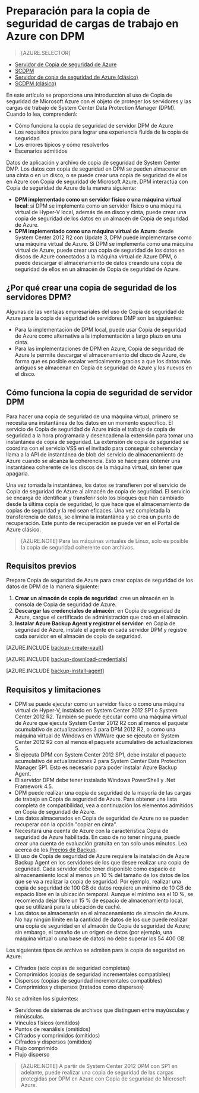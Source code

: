 <properties
	pageTitle="Introducción a Copia de seguridad de Azure DPM | Microsoft Azure"
	description="Una introducción a la copia de seguridad de servidores DPM mediante el servicio Copia de seguridad de Azure"
	services="backup"
	documentationCenter=""
	authors="Nkolli1"
	manager="shreeshd"
	editor=""
	keywords="System Center Data Protection Manager, Data Protection Manager, copia de seguridad de DPM"/>

<tags
	ms.service="backup"
	ms.workload="storage-backup-recovery"
	ms.tgt_pltfrm="na"
	ms.devlang="na"
	ms.topic="article"
	ms.date="08/21/2016"
	ms.author="trinadhk;giridham;jimpark;markgal"/>

# Preparación para la copia de seguridad de cargas de trabajo en Azure con DPM

> [AZURE.SELECTOR]
- [Servidor de Copia de seguridad de Azure](backup-azure-microsoft-azure-backup.md)
- [SCDPM](backup-azure-dpm-introduction.md)
- [Servidor de copia de seguridad de Azure (clásico)](backup-azure-microsoft-azure-backup-classic.md)
- [SCDPM (clásico)](backup-azure-dpm-introduction-classic.md)


En este artículo se proporciona una introducción al uso de Copia de seguridad de Microsoft Azure con el objeto de proteger los servidores y las cargas de trabajo de System Center Data Protection Manager (DPM). Cuando lo lea, comprenderá:

- Cómo funciona la copia de seguridad de servidor DPM de Azure
- Los requisitos previos para lograr una experiencia fluida de la copia de seguridad
- Los errores típicos y cómo resolverlos
- Escenarios admitidos

Datos de aplicación y archivo de copia de seguridad de System Center DMP. Los datos con copia de seguridad en DPM se pueden almacenar en una cinta o en un disco, o se puede crear una copia de seguridad de ellos en Azure con Copia de seguridad de Microsoft Azure. DPM interactúa con Copia de seguridad de Azure de la manera siguiente:

- **DPM implementado como un servidor físico o una máquina virtual local**: si DPM se implementa como un servidor físico o una máquina virtual de Hyper-V local, además de en disco y cinta, puede crear una copia de seguridad de los datos en un almacén de Copia de seguridad de Azure.
- **DPM implementado como una máquina virtual de Azure**: desde System Center 2012 R2 con Update 3, DPM puede implementarse como una máquina virtual de Azure. Si DPM se implementa como una máquina virtual de Azure, puede crear una copia de seguridad de los datos en discos de Azure conectados a la máquina virtual de Azure DPM, o puede descargar el almacenamiento de datos creando una copia de seguridad de ellos en un almacén de Copia de seguridad de Azure.

## ¿Por qué crear una copia de seguridad de los servidores DPM?

Algunas de las ventajas empresariales del uso de Copia de seguridad de Azure para la copia de seguridad de servidores DMP son las siguientes:

- Para la implementación de DPM local, puede usar Copia de seguridad de Azure como alternativa a la implementación a largo plazo en una cinta.
- Para las implementaciones de DPM en Azure, Copia de seguridad de Azure le permite descargar el almacenamiento del disco de Azure, de forma que es posible escalar verticalmente gracias a que los datos más antiguos se almacenan en Copia de seguridad de Azure y los nuevos en el disco.

## Cómo funciona la copia de seguridad de servidor DPM
Para hacer una copia de seguridad de una máquina virtual, primero se necesita una instantánea de los datos en un momento específico. El servicio de Copia de seguridad de Azure inicia el trabajo de copia de seguridad a la hora programada y desencadena la extensión para tomar una instantánea de copia de seguridad. La extensión de copia de seguridad se coordina con el servicio VSS en el invitado para conseguir coherencia y llama a la API de instantánea de blob del servicio de almacenamiento de Azure cuando se alcanza la coherencia. Esto se hace para obtener una instantánea coherente de los discos de la máquina virtual, sin tener que apagarla.

Una vez tomada la instantánea, los datos se transfieren por el servicio de Copia de seguridad de Azure al almacén de copia de seguridad. El servicio se encarga de identificar y transferir solo los bloques que han cambiado desde la última copia de seguridad, lo que hace que el almacenamiento de copias de seguridad y la red sean eficaces. Una vez completada la transferencia de datos, se elimina la instantánea y se crea un punto de recuperación. Este punto de recuperación se puede ver en el Portal de Azure clásico.

>[AZURE.NOTE] Para las máquinas virtuales de Linux, solo es posible la copia de seguridad coherente con archivos.

## Requisitos previos
Prepare Copia de seguridad de Azure para crear copias de seguridad de los datos de DPM de la manera siguiente:

1. **Crear un almacén de copia de seguridad**: cree un almacén en la consola de Copia de seguridad de Azure.
2. **Descargar las credenciales de almacén**: en Copia de seguridad de Azure, cargue el certificado de administración que creó en el almacén.
3. **Instalar Azure Backup Agent y registrar el servidor**: en Copia de seguridad de Azure, instale el agente en cada servidor DPM y registre cada servidor en el almacén de copia de seguridad.

[AZURE.INCLUDE [backup-create-vault](../../includes/backup-create-vault.md)]

[AZURE.INCLUDE [backup-download-credentials](../../includes/backup-download-credentials.md)]

[AZURE.INCLUDE [backup-install-agent](../../includes/backup-install-agent.md)]


## Requisitos y limitaciones

- DPM se puede ejecutar como un servidor físico o como una máquina virtual de Hyper-V, instalado en System Center 2012 SP1 o System Center 2012 R2. También se puede ejecutar como una máquina virtual de Azure que ejecuta System Center 2012 R2 con al menos el paquete acumulativo de actualizaciones 3 para DPM 2012 R2, o como una máquina virtual de Windows en VMWare que se ejecuta en System Center 2012 R2 con al menos el paquete acumulativo de actualizaciones 5.
- Si ejecuta DPM con System Center 2012 SP1, debe instalar el paquete acumulativo de actualizaciones 2 para System Center Data Protection Manager SP1. Esto es necesario para poder instalar Azure Backup Agent.
- El servidor DPM debe tener instalado Windows PowerShell y .Net Framework 4.5.
- DPM puede realizar una copia de seguridad de la mayoría de las cargas de trabajo en Copia de seguridad de Azure. Para obtener una lista completa de compatibilidad, vea a continuación los elementos admitidos en Copia de seguridad de Azure.
- Los datos almacenados en Copia de seguridad de Azure no se pueden recuperar con la opción "copiar en cinta".
- Necesitará una cuenta de Azure con la característica Copia de seguridad de Azure habilitada. En caso de no tener ninguna, puede crear una cuenta de evaluación gratuita en tan solo unos minutos. Lea acerca de los [Precios de Backup](https://azure.microsoft.com/pricing/details/backup/).
- El uso de Copia de seguridad de Azure requiere la instalación de Azure Backup Agent en los servidores de los que desee realizar una copia de seguridad. Cada servidor debe tener disponible como espacio de almacenamiento local al menos un 10 % del tamaño de los datos de los que se va a realizar la copia de seguridad. Por ejemplo, realizar una copia de seguridad de 100 GB de datos requiere un mínimo de 10 GB de espacio libre en la ubicación temporal. Aunque el mínimo sea el 10 %, se recomienda dejar libre un 15 % de espacio de almacenamiento local, que se utilizará para la ubicación de caché.
- Los datos se almacenarán en el almacenamiento de almacén de Azure. No hay ningún límite en la cantidad de datos de los que puede realizar una copia de seguridad en el almacén de Copia de seguridad de Azure; sin embargo, el tamaño de un origen de datos (por ejemplo, una máquina virtual o una base de datos) no debe superar los 54 400 GB.

Los siguientes tipos de archivo se admiten para la copia de seguridad en Azure:

- Cifrados (solo copias de seguridad completas)
- Comprimidos (copias de seguridad incrementales compatibles)
- Dispersos (copias de seguridad incrementales compatibles)
- Comprimidos y dispersos (tratados como dispersos)

No se admiten los siguientes:

- Servidores de sistemas de archivos que distinguen entre mayúsculas y minúsculas.
- Vínculos físicos (omitidos)
- Puntos de reanálisis (omitidos)
- Cifrados y comprimidos (omitidos)
- Cifrados y dispersos (omitidos)
- Flujo comprimido
- Flujo disperso

>[AZURE.NOTE] A partir de System Center 2012 DPM con SP1 en adelante, puede realizar una copia de seguridad de las cargas protegidas por DPM en Azure con Copia de seguridad de Microsoft Azure.

<!---HONumber=AcomDC_0824_2016-->